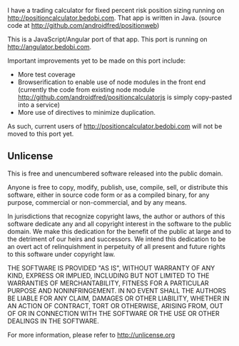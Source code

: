 I have a trading calculator for fixed percent risk position sizing running on http://positioncalculator.bedobi.com. That app is written in Java. (source code at http://github.com/androidfred/positionweb)

This is a JavaScript/Angular port of that app. This port is running on http://angulator.bedobi.com.

Important improvements yet to be made on this port include:
* More test coverage
* Browserification to enable use of node modules in the front end (currently the code from existing node module http://github.com/androidfred/positioncalculatorjs is simply copy-pasted into a service)
* More use of directives to minimize duplication.

As such, current users of http://positioncalculator.bedobi.com will not be moved to this port yet.

## Unlicense
This is free and unencumbered software released into the public domain.

Anyone is free to copy, modify, publish, use, compile, sell, or distribute this software, either in source code form or as a compiled binary, for any purpose, commercial or non-commercial, and by any means.

In jurisdictions that recognize copyright laws, the author or authors of this software dedicate any and all copyright interest in the software to the public domain. We make this dedication for the benefit of the public at large and to the detriment of our heirs and successors. We intend this dedication to be an overt act of relinquishment in perpetuity of all present and future rights to this software under copyright law.

THE SOFTWARE IS PROVIDED "AS IS", WITHOUT WARRANTY OF ANY KIND, EXPRESS OR IMPLIED, INCLUDING BUT NOT LIMITED TO THE WARRANTIES OF MERCHANTABILITY, FITNESS FOR A PARTICULAR PURPOSE AND NONINFRINGEMENT. IN NO EVENT SHALL THE AUTHORS BE LIABLE FOR ANY CLAIM, DAMAGES OR OTHER LIABILITY, WHETHER IN AN ACTION OF CONTRACT, TORT OR OTHERWISE, ARISING FROM, OUT OF OR IN CONNECTION WITH THE SOFTWARE OR THE USE OR OTHER DEALINGS IN THE SOFTWARE.

For more information, please refer to http://unlicense.org
